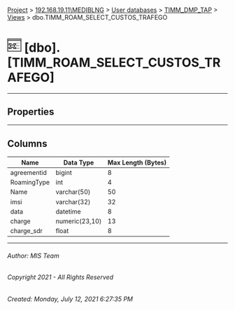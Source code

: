 #### 

[Project](../../../../index.md) > [192.168.19.11\\MEDIBLNG](../../../index.md) > [User databases](../../index.md) > [TIMM_DMP_TAP](../index.md) > [Views](Views.md) > dbo.TIMM_ROAM_SELECT_CUSTOS_TRAFEGO

# ![Views](../../../../Images/View32.png) [dbo].[TIMM_ROAM_SELECT_CUSTOS_TRAFEGO]

---

## <a name="#properties"></a>Properties



---

## <a name="#columns"></a>Columns

| Name | Data Type | Max Length (Bytes) |
|---|---|---|
| agreementid | bigint | 8 |
| RoamingType | int | 4 |
| Name | varchar(50) | 50 |
| imsi | varchar(32) | 32 |
| data | datetime | 8 |
| charge | numeric(23,10) | 13 |
| charge_sdr | float | 8 |


---

###### Author:  MIS Team

###### Copyright 2021 - All Rights Reserved

###### Created: Monday, July 12, 2021 6:27:35 PM

